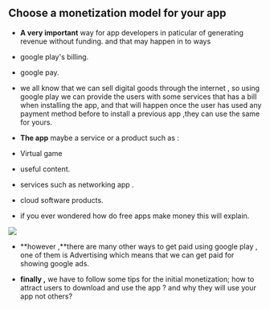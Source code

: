 ## Choose a monetization model for your app
- **A very important** way for app developers in paticular of generating revenue without funding. and that may happen in to ways

- google play's billing.
- google pay.
* we all know that we can sell digital goods through the internet , so using google play we can provide the users with some services that has a bill when installing the app, and that will happen once the user has used any payment method before to install a previous app ,they can use the same for yours.

- **The app** maybe a service or a product such as :

- Virtual game
- useful content.
- services such as networking app .
- cloud software products.

- if you ever wondered how do free apps make money this will explain.

![](https://www.hyperlinkinfosystem.com/assets/uploads/blog/1604346615.png)

- **however ,**there are many other ways to get paid using google play , one of them is Advertising which means that we can get paid for showing google ads.

- **finally ,** we have to follow some tips for the initial monetization; how to attract users to download and use the app ? and why they will use your app not others?